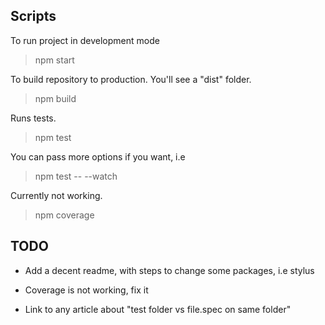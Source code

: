 ## Scripts

To run project in development mode
> npm start

To build repository to production. You'll see a "dist" folder.
> npm build

Runs tests.
> npm test

You can pass more options if you want, i.e
> npm test -- --watch

Currently not working.
> npm coverage

## TODO
- Add a decent readme, with steps to change some packages, i.e stylus

- Coverage is not working, fix it

- Link to any article about "test folder vs file.spec on same folder"
